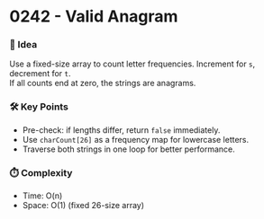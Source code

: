 # 0242 - Valid Anagram

### 🧠 Idea  
Use a fixed-size array to count letter frequencies. Increment for `s`, decrement for `t`.  
If all counts end at zero, the strings are anagrams.

### 🛠️ Key Points  
- Pre-check: if lengths differ, return `false` immediately.  
- Use `charCount[26]` as a frequency map for lowercase letters.  
- Traverse both strings in one loop for better performance.

### ⏱️ Complexity  
- Time: O(n)  
- Space: O(1) (fixed 26-size array)
